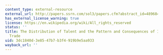 ```yaml
---
content_type: external-resource
external_url: http://papers.ssrn.com/sol3/papers.cfm?abstract_id=489684
has_external_license_warning: true
license: https://en.wikipedia.org/wiki/All_rights_reserved
status: ''
title: The Distribution of Talent and the Pattern and Consequences of International
  Trade
uid: 3dc1840d-3e85-47b7-b3f4-919b9e5aa933
wayback_url: ''
---
```

